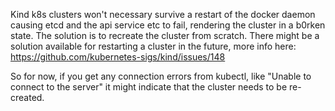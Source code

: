 Kind k8s clusters won't necessary survive a restart of the docker daemon causing etcd and the api service etc to fail, rendering the cluster in a b0rken state. The solution is to recreate the cluster from scratch. There might be a solution available for restarting a cluster in the future, more info here: https://github.com/kubernetes-sigs/kind/issues/148

So for now, if you get any connection errors from kubectl, like "Unable to connect to the server" it might indicate that the cluster needs to be re-created.